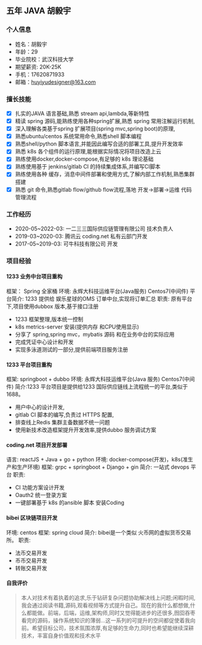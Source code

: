 ## 五年 JAVA 胡毅宇
### 个人信息
* 姓名：胡毅宇
* 年龄：29
* 毕业院校：武汉科技大学
* 期望薪资: 20K-25K
* 手机：17620871933
* 邮箱：huyiyudesigner@163.com

### 擅长技能
- [X] 扎实的JAVA 语言基础,熟悉 stream api,lambda,等新特性
- [X] 精读 spring 源码,能熟练使用各种spring扩展,熟悉 spring 常用注解运行机制,
- [X] 深入理解各类基于spring 扩展项目(spring mvc,spring boot)的原理,
- [X] 熟悉ubuntu/centos 系统常用命令,熟悉shell 脚本编程
- [X] 熟悉shell/python 脚本语言,并能因此编写合适的部署工具,提升开发效率
- [X] 熟悉 k8s 各个组件的运行原理,能根据实际情况将项目改造上云
- [X] 熟练使用docker,docker-compose,有足够的 k8s 理论基础
- [X] 熟练使用基于 jenkins/gitlab CI 的持续集成体系,并编写CI脚本
- [X] 熟练使用各种 缓存，消息中间件部署和使用方式,了解内部工作机制,熟悉集群搭建
- [X] 熟悉 git 命令,熟悉gitlab flow/github flow流程,落地 开发->部署->运维 代码管理流程

### 工作经历

* 2020-05~2022-03: 一二三三国际供应链管理有限公司 技术负责人 
* 2019-03~2020-03: 腾讯云 coding.net 私有云部门开发
* 2017-05~2019-03: 可牛科技有限公司 开发

### 项目经验

#### 1233 业务中台项目重构
框架： Spring 全家桶
环境: 永辉大科技运维平台(Java服务) Centos7(中间件)
平台简介: 1233 提供给 娱乐星球的OMS 订单中台,实现将订单汇总
职责:
   原有平台下,项目使用dubbox 版本,基于接口注册
* 1233 框架整理,版本统一控制
* k8s metrics-server 安装(提供内存 和CPU使用显示)
* 分享了 spring,spring mvc，mybatis 源码 和在业务中台的实际应用
* 完成凭证中心设计和开发
* 实现多泳道测试的一部分,提供前端项目服务注册

#### 1233 平台项目重构
框架: springboot + dubbo
环境: 永辉大科技运维平台(Java 服务) Centos7(中间件)
简介:1233 平台项目是提供给1233 国际供应链线上流程统一的平台,类似于1688。
* 用户中心的设计开发,
* gitlab CI 脚本的编写,负责过 HTTPS 配置,
* 排查线上Redis 集群主备数据不统一问题
* 使用新技术改造框架提升开发效率,提供dubbo 服务调试方案

#### coding.net 项目开发部署
语言: reactJS + Java + go + python 
环境: docker-compose(开发)，k8s(准生产和生产环境)
框架: grpc + springboot + Django + gin
简介: 一站式 devops 平台
职责:
* CI 功能方案设计开发
* Oauth2 统一登录方案
* 一键部署基于 k8s 的ansible 脚本 安装Coding 

#### bibei 区块链项目开发
环境: centos
框架: spring cloud 
简介: bibei是一个类似 火币网的虚拟货币交易所。
职责:
* 法币交易开发
* 币币交易开发
* 转账交易开发

#### 自我评价

> 本人对技术有着执着的追求,乐于钻研复杂问题协助解决线上问题;闲暇时间,我会通过阅读书籍,源码,观看视频等方式提升自己。现在的我什么都想做,什么都能做。前端，后端，运维,架构师,同时又觉得能进步的还很多,囫囵吞枣看完的源码，操作系统知识的薄弱...这一系列的可提升的空间都促使着我向前。希望目标公司，技术氛围浓厚,有足够的生命力,同时也希望能继续深耕技术，丰富自身价值观和技术水平
